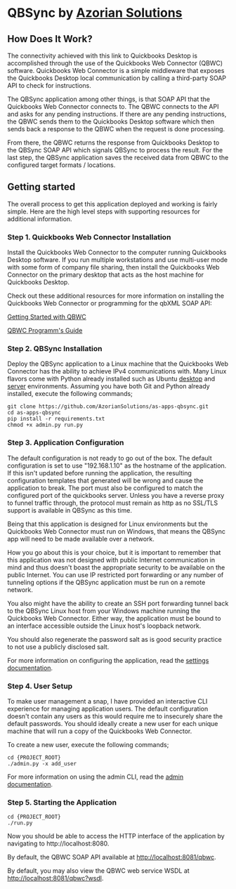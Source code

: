 # QBSync by [Azorian Solutions](https://azorian.solutions)

## How Does It Work?

The connectivity achieved with this link to Quickbooks Desktop is accomplished through the use of the
Quickbooks Web Connector (QBWC) software. Quickbooks Web Connector is a simple middleware that exposes the
Quickbooks Desktop local communication by calling a third-party SOAP API to check for instructions.

The QBSync application among other things, is that SOAP API that the Quickbooks Web Connector connects to. The QBWC
connects to the API and asks for any pending instructions. If there are any pending instructions, the QBWC sends them
to the Quickbooks Desktop software which then sends back a response to the QBWC when the request is done processing.

From there, the QBWC returns the response from Quickbooks Desktop to the QBSync SOAP API which signals QBSync to
process the result. For the last step, the QBSync application saves the received data from QBWC to the configured
target formats / locations.

## Getting started

The overall process to get this application deployed and working is fairly simple. Here are the high level steps with
supporting resources for additional information.

### Step 1. Quickbooks Web Connector Installation

Install the Quickbooks Web Connector to the computer running Quickbooks Desktop software. If you run multiple
workstations and use multi-user mode with some form of company file sharing, then install the Quickbooks Web Connector
on the primary desktop that acts as the host machine for Quickbooks Desktop.

Check out these additional resources for more information on installing the Quickbooks Web Connector or programming for
the qbXML SOAP API:

[Getting Started with QBWC](https://developer.intuit.com/app/developer/qbdesktop/docs/get-started/get-started-with-quickbooks-web-connector)

[QBWC Programm's Guide](https://static.developer.intuit.com/qbSDK-current/doc/pdf/QBWC_proguide.pdf)

### Step 2. QBSync Installation

Deploy the QBSync application to a Linux machine that the Quickbooks Web Connector has the ability to achieve
IPv4 communications with. Many Linux flavors come with Python already installed such as Ubuntu
[desktop](https://ubuntu.com/download/desktop) and [server](https://ubuntu.com/download/server)
environments. Assuming you have both Git and Python already installed, execute the following commands;

    git clone https://github.com/AzorianSolutions/as-apps-qbsync.git
    cd as-apps-qbsync
    pip install -r requirements.txt
    chmod +x admin.py run.py

### Step 3. Application Configuration

The default configuration is not ready to go out of the box. The default configuration is set to use "192.168.1.10" as
the hostname of the application. If this isn't updated before running the application, the resulting configuration
templates that generated will be wrong and cause the application to break. The port must also be configured to match
the configured port of the quickbooks server. Unless you have a reverse proxy to funnel traffic through, the protocol
must remain as http as no SSL/TLS support is available in QBSync as this time.

Being that this application is designed for Linux environments but the Quickbooks Web Connector must run on Windows,
that means the QBSync app will need to be made available over a network.

How you go about this is your choice, but it is important to remember that this application was not designed with
public Internet communication in mind and thus doesn't boast the appropriate security to be available on the public
Internet. You can use IP restricted port forwarding or any number of tunneling options if the QBSync application must
be run on a remote network.

You also might have the ability to create an SSH port forwarding tunnel back to the QBSync Linux host from your Windows
machine running the Quickbooks Web Connector. Either way, the application must be bound to an interface accessible
outside the Linux host's loopback network.

You should also regenerate the password salt as is good security practice to not use a publicly disclosed salt.

For more information on configuring the application, read the [settings documentation](settings.md).

### Step 4. User Setup

To make user management a snap, I have provided an interactive CLI experience for managing application users. The
default configuration doesn't contain any users as this would require me to insecurely share the default passwords. You
should ideally create a new user for each unique machine that will run a copy of the Quickbooks Web Connector.

To create a new user, execute the following commands;

    cd {PROJECT_ROOT}
    ./admin.py -x add_user

For more information on using the admin CLI, read the [admin documentation](admin.md).

### Step 5. Starting the Application

    cd {PROJECT_ROOT}
    ./run.py

Now you should be able to access the HTTP interface of the application by navigating to http://localhost:8080.

By default, the QBWC SOAP API available at [http://localhost:8081/qbwc](http://localhost:8081/qbwc).

By default, you may also view the QBWC web service WSDL at
[http://localhost:8081/qbwc?wsdl](http://localhost:8081/qbwc?wsdl).
